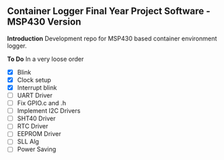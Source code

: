 ## **Container Logger Final Year Project Software - MSP430 Version**

**Introduction**
Development repo for MSP430 based container environment logger.

**To Do**
In a very loose order
 - [x] Blink
 - [x] Clock setup
 - [x] Interrupt blink
 - [ ] UART Driver
 - [ ] Fix GPIO.c and .h
 - [ ] Implement I2C Drivers
 - [ ] SHT40 Driver
 - [ ] RTC Driver
 - [ ] EEPROM Driver
 - [ ] SLL Alg
 - [ ] Power Saving
